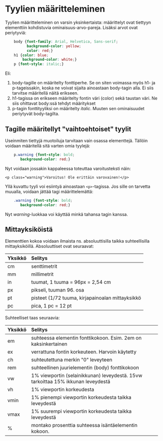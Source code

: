 # Tyylien määritteleminen

Tyylien määritteleminen on varsin yksinkertaista: määrittelyt ovat tiettyyn elementtiin kohdistuvia ominaisuus-arvo-pareja. Lisäksi arvot ovat periytyviä: 

```css
    body {font-family: Arial, Helvetica, Sans-serif;
          background-color: yellow;
          color: red;}
    h1 {color: blue;
        background-color: white;}
    p {font-style: italic;}    
```

Eli:

1. body-tagille on määritelty fonttiperhe. Se on siten voimassa myös h1- ja p-tageissakin, koska ne voivat sijaita ainoastaan body-tagin alla. Ei siis tarvitse määritellä näitä erikseen.
1. h1-tagissa on erikseen määritelty fontin väri (color) sekä taustan väri. Ne siis ohittavat body:ssä tehdyt määritykset
1. p-tagin fonttityyliksi on määritelty *italic*. Muuten sen ominaisuudet periytyvät body-tagilta.

## Tagille määritellyt "vaihtoehtoiset" tyylit

Useinmiten tiettyjä muotoiluja tarvitaan vain osassa elementtejä. Tällöin voidaan määritellä sitä varten omia tyylejä:

```css
    p.warning {font-style: bold;
       background-color: red;}    
```

Nyt voidaan jossakin kappaleessa toteuttaa varoitusteksti näin:

`<p class="warning">Varoitus! Ole erittäin varovainen!</p>`

Yllä kuvattu tyyli voi esiintyä ainoastaan `<p>`-tagissa. Jos sille on tarvetta muualla, voidaan jättää tagi määrittelemättä:

```css
    .warning {font-style: bold;
       background-color: red;}    
```

Nyt *warning*-luokkaa voi käyttää minkä tahansa tagin kanssa.

## Mittayksiköistä

Elementtien kokoa voidaan ilmaista ns. absoluuttisilla taikka suhteellisilla mittayksiköillä. Absoluuttiset ovat seuraavat:

| Yksikkö | Selitys   | 
|:------ |:-------|
| cm    | senttimetrit |
| mm      | millimetrit    |
| in | tuumat, 1 tuuma = 96px = 2,54 cm   |
| px    | pikseli, tuuman 96. osa   |
| pt   | pisteet (1/72 tuuma, kirjapainoalan mittayksikkö    |
| pc      | pica, 1 pc = 12 pt    |

Suhteelliset taas seuraavia:

| Yksikkö | Selitys   | 
|:------ |:-------|
| em    | suhteessa elementin fonttikokoon. Esim. 2em on kaksinkertainen |
| ex     | verrattuna fontin korkeuteen. Harvoin käytetty  |
| ch| suhteutettuna merkin "0" leveyteen|
| rem  |  suhteellinen juurielementin (body) fonttikokoon  |
| vw | 1% viewportin (selainikkunan) leveydestä. 15vw tarkoittaa 15% ikkunan leveydestä |
| vh     | 1% viewportin korkeudesta    |
| vmin    | 1% pienempi viewportin korkeudesta taikka leveydestä   |
| vmax     | 1% suurempi viewportin korkeudesta taikka leveydestä   |
| %    | montako prosenttia suhteessa isäntäelementin kokoon.   |
